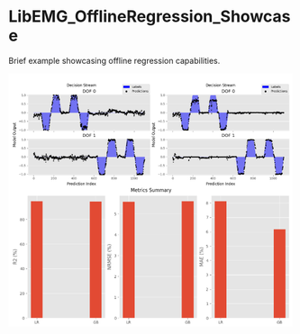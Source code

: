 # LibEMG_OfflineRegression_Showcase

Brief example showcasing offline regression capabilities.

<img src="docs/results.png">

